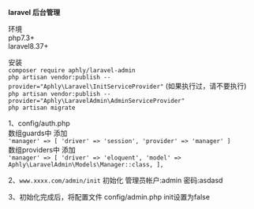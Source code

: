 **laravel 后台管理**<br>

环境<br>
php7.3+<br>
laravel8.37+<br>

安装<br>
`composer require aphly/laravel-admin` <br>
`php artisan vendor:publish --provider="Aphly\Laravel\InitServiceProvider"` (如果执行过，请不要执行)<br>
`php artisan vendor:publish --provider="Aphly\LaravelAdmin\AdminServiceProvider"` <br>
`php artisan migrate` <br>

1、config/auth.php<br>
数组guards中 添加<br> 
`'manager' => [
'driver' => 'session',
'provider' => 'manager'
]`
<br>数组providers中 添加<br>
`'manager' => [
'driver' => 'eloquent',
'model' => Aphly\LaravelAdmin\Models\Manager::class,
],`

2、`www.xxxx.com/admin/init` 初始化 管理员帐户:admin 密码:asdasd

3、初始化完成后，将配置文件 config/admin.php  init设置为false

